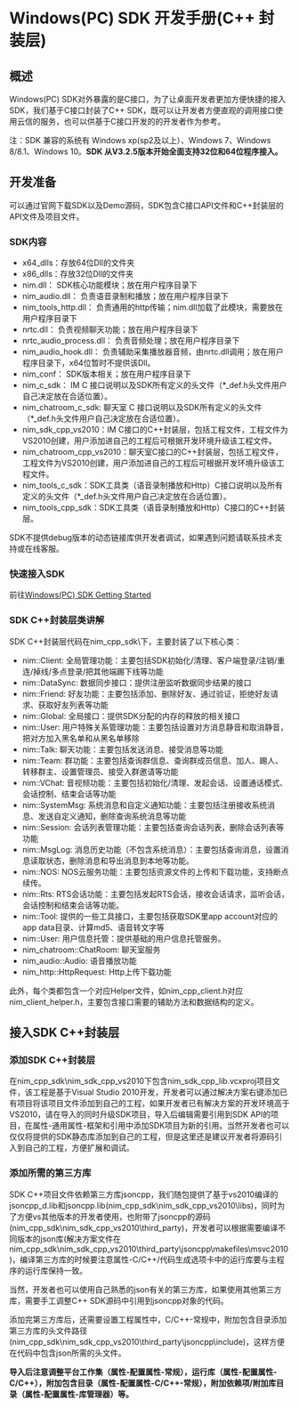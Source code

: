 # Windows(PC) SDK 开发手册(C++ 封装层)
## 概述
Windows(PC) SDK对外暴露的是C接口，为了让桌面开发者更加方便快捷的接入SDK，我们基于C接口封装了C++ SDK，既可以让开发者方便直观的调用接口使用云信的服务，也可以供基于C接口开发的的开发者作为参考。

注：SDK 兼容的系统有 Windows xp(sp2及以上）、Windows 7、Windows 8/8.1、Windows 10。**SDK 从V3.2.5版本开始全面支持32位和64位程序接入。**

## 开发准备
可以通过官网下载SDK以及Demo源码，SDK包含C接口API文件和C++封装层的API文件及项目文件。 

### SDK内容
* x64_dlls：存放64位Dll的文件夹
* x86_dlls：存放32位Dll的文件夹
* nim.dll： SDK核心功能模块；放在用户程序目录下
* nim_audio.dll： 负责语音录制和播放；放在用户程序目录下
* nim\_tools\_http.dll： 负责通用的http传输；nim.dll加载了此模块，需要放在用户程序目录下
* nrtc.dll： 负责视频聊天功能；放在用户程序目录下
* nrtc\_audio\_process.dll： 负责音频处理；放在用户程序目录下
* nim\_audio\_hook.dll： 负责辅助采集播放器音频，由nrtc.dll调用；放在用户程序目录下，x64位暂时不提供该Dll。
* nim_conf： SDK版本相关；放在用户程序目录下
* nim\_c\_sdk： IM C 接口说明以及SDK所有定义的头文件（*_def.h头文件用户自己决定放在合适位置）。
* nim\_chatroom\_c\_sdk: 聊天室 C 接口说明以及SDK所有定义的头文件（*_def.h头文件用户自己决定放在合适位置）。
* nim\_sdk\_cpp\_vs2010：IM C接口的C++封装层，包括工程文件，工程文件为VS2010创建，用户添加进自己的工程后可根据开发环境升级该工程文件。
* nim\_chatroom\_cpp\_vs2010：聊天室C接口的C++封装层，包括工程文件，工程文件为VS2010创建，用户添加进自己的工程后可根据开发环境升级该工程文件。
* nim\_tools\_c\_sdk：SDK工具类（语音录制播放和Http）C接口说明以及所有定义的头文件（*_def.h头文件用户自己决定放在合适位置）。
* nim\_tools\_cpp\_sdk：SDK工具类（语音录制播放和Http）C接口的C++封装层。

SDK不提供debug版本的动态链接库供开发者调试，如果遇到问题请联系技术支持或在线客服。

### 快速接入SDK

前往[Windows(PC) SDK Getting Started](http://dev.netease.im/docs/product/通用/新手接入/即时通讯/WindowsGettingStarted "target=_blank")

### SDK C++封装层类讲解

SDK C++封装层代码在nim\_cpp\_sdk\下，主要封装了以下核心类：

* nim::Client: 全局管理功能：主要包括SDK初始化/清理、客户端登录/注销/重连/掉线/多点登录/把其他端踢下线等功能
* nim::DataSync: 数据同步接口：提供注册监听数据同步结果的接口
* nim::Friend: 好友功能：主要包括添加、删除好友、通过验证，拒绝好友请求、获取好友列表等功能
* nim::Global: 全局接口：提供SDK分配的内存的释放的相关接口
* nim::User: 用户特殊关系管理功能：主要包括设置对方消息静音和取消静音，把对方加入黑名单和从黑名单移除
* nim::Talk: 聊天功能：主要包括发送消息、接受消息等功能
* nim::Team: 群功能：主要包括查询群信息、查询群成员信息、加人、踢人、转移群主、设置管理员、接受入群邀请等功能
* nim::VChat: 音视频功能：主要包括初始化/清理、发起会话、设置通话模式、会话控制、结束会话等功能
* nim::SystemMsg: 系统消息和自定义通知功能：主要包括注册接收系统消息、发送自定义通知，删除查询系统消息等功能
* nim::Session: 会话列表管理功能：主要包括查询会话列表，删除会话列表等功能
* nim::MsgLog: 消息历史功能（不包含系统消息）：主要包括查询消息，设置消息读取状态，删除消息和导出消息到本地等功能。
* nim::NOS: NOS云服务功能：主要包括资源文件的上传和下载功能，支持断点续传。
* nim::Rts:	RTS会话功能：主要包括发起RTS会话，接收会话请求，监听会话，会话控制和结束会话等功能。
* nim::Tool: 提供的一些工具接口，主要包括获取SDK里app account对应的app data目录、计算md5、语音转文字等
* nim::User: 用户信息托管：提供基础的用户信息托管服务。
* nim_chatroom::ChatRoom: 聊天室服务
* nim_audio::Audio: 语音播放功能
* nim_http::HttpRequest: Http上传下载功能

此外，每个类都包含一个对应Helper文件，如nim\_cpp\_client.h对应nim\_client\_helper.h，主要包含接口需要的辅助方法和数据结构的定义。

## 接入SDK C++封装层
### 添加SDK C++封装层
在nim\_cpp\_sdk\\nim\_sdk\_cpp_vs2010下包含nim\_sdk\_cpp\_lib.vcxproj项目文件，该工程是基于Visual Studio 2010开发，开发者可以通过解决方案右键添加已有项目将该项目文件添加到自己的工程，如果开发者已有解决方案的开发环境高于VS2010，请在导入的同时升级SDK项目，导入后编辑需要引用到SDK API的项目，在属性-通用属性-框架和引用中添加SDK项目为新的引用。当然开发者也可以仅仅将提供的SDK静态库添加到自己的工程，但是这里还是建议开发者将源码引入到自己的工程，方便扩展和调试。

### 添加所需的第三方库
SDK C++项目文件依赖第三方库jsoncpp，我们随包提供了基于vs2010编译的jsoncpp\_d.lib和jsoncpp.lib(nim\_cpp\_sdk\\nim\_sdk\_cpp\_vs2010\\libs)，同时为了方便vs其他版本的开发者使用，也附带了jsoncpp的源码(nim\_cpp\_sdk\\nim\_sdk\_cpp_vs2010\\third\_party)，开发者可以根据需要编译不同版本的json库(解决方案文件在nim\_cpp\_sdk\\nim\_sdk\_cpp\_vs2010\\third\_party\\jsoncpp\\makefiles\\msvc2010)，编译第三方库的时候要注意属性-C/C++/代码生成选项卡中的运行库要与主程序的运行库保持一致。

当然，开发者也可以使用自己熟悉的json有关的第三方库，如果使用其他第三方库，需要手工调整C++ SDK源码中引用到jsoncpp对象的代码。

添加完第三方库后，还需要设置工程属性中，C/C++-常规中，附加包含目录添加第三方库的头文件路径(nim\_cpp\_sdk\\nim\_sdk\_cpp\_vs2010\\third\_party\\jsoncpp\\include)，这样方便在代码中包含json所需的头文件。

**导入后注意调整平台工作集（属性-配置属性-常规），运行库（属性-配置属性-C/C++），附加包含目录（属性-配置属性-C/C++-常规），附加依赖项/附加库目录（属性-配置属性-库管理器）等。**